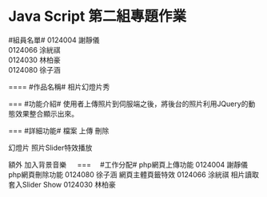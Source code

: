 Java Script 第二組專題作業
====
#組員名單#
  0124004 謝靜儀  
  0124066 涂絖祺  
  0124030 林柏豪  
  0124080 徐子涵
  
====
#作品名稱#
  相片幻燈片秀
  
===
#功能介紹#
  使用者上傳照片到伺服端之後，將後台的照片利用JQuery的動態效果整合顯示出來。
  
===
#詳細功能#
檔案
    上傳
    刪除
    
幻燈片
    照片Slider特效播放

額外
    加入背景音樂
　
===　
#工作分配#
  php網頁上傳功能         0124004 謝靜儀
  php網頁刪除功能         0124080 徐子涵
  網頁主體頁籤特效        0124066 涂絖祺
  相片讀取套入Slider Show 0124030 林柏豪

